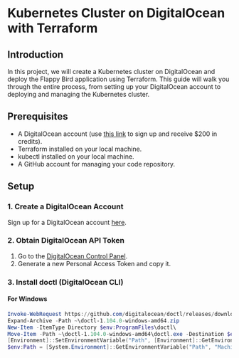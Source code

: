 # Kubernetes Cluster on DigitalOcean with Terraform

## Introduction
In this project, we will create a Kubernetes cluster on DigitalOcean and deploy the Flappy Bird application using Terraform. This guide will walk you through the entire process, from setting up your DigitalOcean account to deploying and managing the Kubernetes cluster.

## Prerequisites
- A DigitalOcean account (use [this link](https://m.do.co/c/213569994aad) to sign up and receive $200 in credits).
- Terraform installed on your local machine.
- kubectl installed on your local machine.
- A GitHub account for managing your code repository.

## Setup

### 1. Create a DigitalOcean Account
Sign up for a DigitalOcean account [here](https://m.do.co/c/213569994aad).

### 2. Obtain DigitalOcean API Token
1. Go to the [DigitalOcean Control Panel](https://cloud.digitalocean.com/).
2. Generate a new Personal Access Token and copy it.

### 3. Install doctl (DigitalOcean CLI)
#### For Windows
```powershell
Invoke-WebRequest https://github.com/digitalocean/doctl/releases/download/v1.104.0/doctl-1.104.0-windows-amd64.zip -OutFile ~\doctl-1.104.0-windows-amd64.zip
Expand-Archive -Path ~\doctl-1.104.0-windows-amd64.zip
New-Item -ItemType Directory $env:ProgramFiles\doctl\
Move-Item -Path ~\doctl-1.104.0-windows-amd64\doctl.exe -Destination $env:ProgramFiles\doctl\
[Environment]::SetEnvironmentVariable("Path", [Environment]::GetEnvironmentVariable("Path", [EnvironmentVariableTarget]::Machine) + ";$env:ProgramFiles\doctl\", [EnvironmentVariableTarget]::Machine)
$env:Path = [System.Environment]::GetEnvironmentVariable("Path", "Machine")
